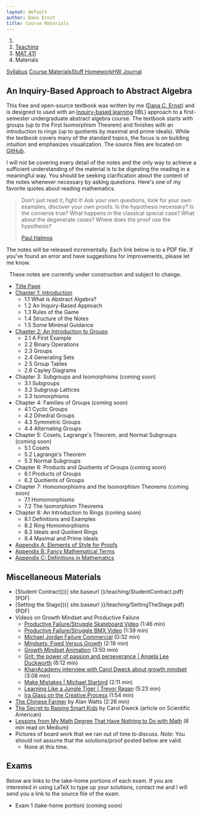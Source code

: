 ```yaml
---
layout: default
author: Dana Ernst
title: Course Materials
---
```


<ol class="breadcrumb">
  <li><a href="/"><i class="fa fa-home"></i></a></li>
  <li><a href="/teaching/">Teaching</a></li>
  <li><a href="/teaching/mat411f18">MAT 411</a></li>
  <li class="active">Materials</li>
</ol>

<div class="row">
<div class="col-xs-12">
<div class="btn-group btn-group-justified">
<a class="btn btn-default btn-success" href="{{site.baseurl}}/teaching/mat411f18/syllabus/">Syllabus</a>
<a class="btn btn-default btn-primary" href="{{site.baseurl}}/teaching/mat411f18/materials/">
<span class="hidden-xs">Course Materials</span><span class="visible-xs">Stuff</span>
</a>
<a class="btn btn-default btn-warning" href="{{site.baseurl}}/teaching/mat411f18/homework/">
<span class="hidden-xs">Homework</span><span class="visible-xs">HW</span>
</a>
<a class="btn btn-default btn-info" href="{{site.baseurl}}/teaching/mat411f18/journal/">Journal</a>
</div>
</div>
</div>

## An Inquiry-Based Approach to Abstract Algebra ##

This free and open-source textbook was written by me ([Dana C. Ernst](http://danaernst.com)) and is designed to used with an [inquiry-based learning](http://maamathedmatters.blogspot.com/2013/05/what-heck-is-ibl.html) (IBL) approach to a first-semester undergraduate abstract algebra course. The textbook starts with groups (up to the First Isomorphism Theorem) and finishes with an introduction to rings (up to quotients by maximal and prime ideals). While the textbook covers many of the standard topics, the focus is on building intuition and emphasizes visualization. The source files are located on [GitHub](https://github.com/dcernst/IBL-AbstractAlgebra).

I will not be covering every detail of the notes and the only way to achieve a sufficient understanding of the material is to be digesting the reading in a meaningful way.  You should be seeking clarification about the content of the notes whenever necessary by asking questions.  Here's one of my favorite quotes about reading mathematics.

<blockquote>
  <p>Don’t just read it; fight it! Ask your own questions, look for your own examples, discover your own proofs. Is the hypothesis necessary? Is the converse true? What happens in the classical special case? What about the degenerate cases? Where does the proof use the hypothesis?</p>
  <footer><a href="http://en.wikipedia.org/wiki/Paul_Halmos">Paul Halmos</a></footer>
</blockquote>

The notes will be released incrementally. Each link below is to a PDF file. If you've found an error and have suggestions for improvements, please let me know.

<div class="alert alert-info" role="alert" style="margin: 10px 0 10px 0">
<i class="fa fa-exclamation-triangle"></i>&nbsp; These notes are currently under construction and subject to change.
</div>

<!-- - [An Inquiry-Based Approach to Abstract Algebra]({{site.baseurl}}/teaching/mat411f18/IBL-AbstractAlgebra.pdf) (complete set of notes) -->

- [Title Page]({{site.baseurl}}/teaching/mat411f18/TitlePage.pdf)
- [Chapter 1: Introduction]({{site.baseurl}}/teaching/mat411f18/Introduction.pdf)
    - 1.1 What is Abstract Algebra?
    - 1.2 An Inquiry-Based Approach
    - 1.3 Rules of the Game
    - 1.4 Structure of the Notes
    - 1.5 Some Minimal Guidance
- [Chapter 2: An Introduction to Groups]({{site.baseurl}}/teaching/mat411f18/IntroGroups.pdf)
    - 2.1 A First Example
    - 2.2 Binary Operations
    - 2.3 Groups
    - 2.4 Generating Sets
    - 2.5 Group Tables
    - 2.6 Cayley Diagrams
- Chapter 3: Subgroups and Isomorphisms (coming soon)
    - 3.1 Subgroups
    - 3.2 Subgroup Lattices
    - 3.3 Isomorphisms
- Chapter 4: Families of Groups (coming soon)
    - 4.1 Cyclic Groups
    - 4.2 Dihedral Groups
    - 4.3 Symmetric Groups
    - 4.4 Alternating Groups
- Chapter 5: Cosets, Lagrange's Theorem, and Normal Subgroups (coming soon)
    - 5.1 Cosets
    - 5.2 Lagrange's Theorem
    - 5.3 Normal Subgroups
- Chapter 6: Products and Quotients of Groups (coming soon)
    - 6.1 Products of Groups
    - 6.2 Quotients of Groups
- Chapter 7: Homomorphisms and the Isomorphism Theorems (coming soon)
    - 7.1 Homomorphisms
    - 7.2 The Isomorphism Theorems
- Chapter 8: An Introduction to Rings (coming soon)
    - 8.1 Definitions and Examples
    - 8.2 Ring Homomorphisms
    - 8.3 Ideals and Quotient Rings
    - 8.4 Maximal and Prime Ideals
- [Appendix A: Elements of Style for Proofs]({{site.baseurl}}/teaching/mat411f18/ElementsOfStyle.pdf)
- [Appendix B: Fancy Mathematical Terms]({{site.baseurl}}/teaching/mat411f18/FancyMathematicalTerms.pdf)
- [Appendix C: Definitions in Mathematics]({{site.baseurl}}/teaching/mat411f18/Definitions.pdf)

## Miscellaneous Materials ##
- [Student Contract]({{ site.baseurl }}/teaching/StudentContract.pdf) (PDF)
- [Setting the Stage]({{ site.baseurl }}/teaching/SettingTheStage.pdf) (PDF)
- Videos on Growth Mindset and Productive Failure
    - [Productive Failure/Struggle Skateboard Video](https://www.youtube.com/watch?time_continue=98&v=1QSocgE3yFY) (1:46 min)
    - [Productive Failure/Struggle BMX Video](https://www.youtube.com/watch?v=9brnDOVJWnw) (1:39 min)
    - [Michael Jordan Failure Commercial](https://www.youtube.com/watch?v=JA7G7AV-LT8) (0:32 min)
    - [Mindsets: Fixed Versus Growth](https://www.youtube.com/watch?v=M1CHPnZfFmU) (2:19 min)
    - [Growth Mindset Animation](https://www.youtube.com/watch?v=-_oqghnxBmY) (3:50 min)
    - [Grit: the power of passion and perseverance &#124; Angela Lee Duckworth](https://www.youtube.com/watch?v=H14bBuluwB8) (6:12 min)
    - [KhanAcademy interview with Carol Dweck about growth mindset](https://www.youtube.com/watch?time_continue=1&v=wh0OS4MrN3E) (3:06 min)
    - [Make Mistakes &#124; Michael Starbird](https://www.youtube.com/watch?v=2yYQ-1X2ocU) (2:11 min)
    - [Learning Like a Jungle Tiger &#124; Trevor Ragan](https://www.youtube.com/watch?v=muoVtDjjonM&feature=youtu.be) (5:23 min)
    - [Ira Glass on the Creative Process](https://www.youtube.com/watch?v=PbC4gqZGPSY&feature=youtu.be) (1:54 min)
- [The Chinese Farmer](https://www.youtube.com/watch?feature=share&v=eJShr4VdvxQ&app=desktop) by Alan Watts (2:26 min)
- [The Secret to Raising Smart Kids](https://www.scientificamerican.com/article/the-secret-to-raising-smart-kids1/) by Carol Dweck (article on Scientific American)
- [Lessons from My Math Degree That Have Nothing to Do with Math](https://medium.com/s/story/6-life-lessons-from-my-math-degree-that-have-nothing-to-do-with-math-d38aba90edfe) (6 min read on Medium)
- Pictures of board work that we ran out of time to discuss. *Note:* You should not assume that the solutions/proof posted below are valid.
    - None at this time.

## Exams
Below are links to the take-home portions of each exam. If you are interested in using LaTeX to type up your solutions, contact me and I will send you a link to the source file of the exam.

- Exam 1 (take-home portion) (coming soon)

<!-- - [Exam 1 (take-home portion)]({{site.baseurl}}/teaching/mat411f18/411Exam1-Home.pdf) (PDF). (Due Wednesday, February 14)
- [Exam 2 (take-home portion)]({{site.baseurl}}/teaching/mat411f18/411Exam2-Home.pdf) (PDF). For the last question, you will need the following pictures of quilts that correspond to tables for groups of order 8. (Due Friday, March 16)
    - [Quilt 1]({{site.baseurl}}/teaching/mat411s16/Quilt1.JPG)
    - [Quilt 2]({{site.baseurl}}/teaching/mat411s16/Quilt2.JPG)
    - [Quilt 3]({{site.baseurl}}/teaching/mat411s16/Quilt3.JPG)
    - [Quilt 4]({{site.baseurl}}/teaching/mat411s16/Quilt4.JPG)
    - [Quilt 5]({{site.baseurl}}/teaching/mat411s16/Quilt5.JPG)
- [Exam 3 (take-home portion)]({{site.baseurl}}/teaching/mat411f18/411Exam3-Home.pdf) (PDF). (Due Wednesday, April 25)
- [Final Exam (take-home portion)]({{site.baseurl}}/teaching/mat411f18/411ExamFinal-Home.pdf) (PDF). (Due by 10am on Friday, May 11) -->
